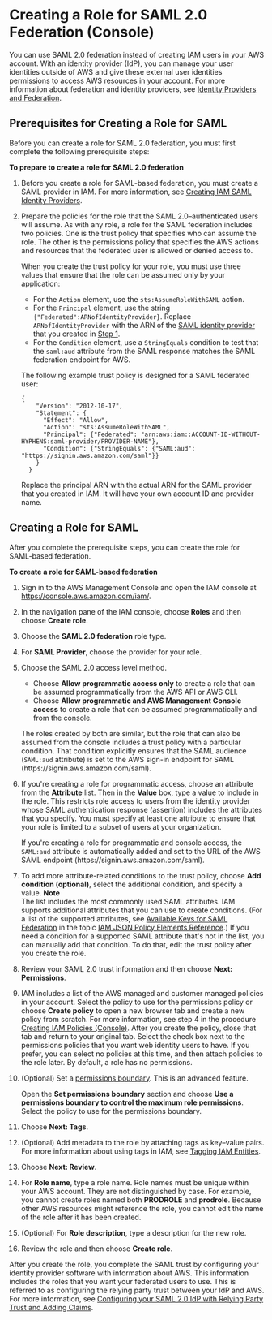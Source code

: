 # Creating a Role for SAML 2\.0 Federation \(Console\)<a name="id_roles_create_for-idp_saml"></a>

 You can use SAML 2\.0 federation instead of creating IAM users in your AWS account\. With an identity provider \(IdP\), you can manage your user identities outside of AWS and give these external user identities permissions to access AWS resources in your account\. For more information about federation and identity providers, see [Identity Providers and Federation](id_roles_providers.md)\.

## Prerequisites for Creating a Role for SAML<a name="idp_saml_Prerequisites"></a>

Before you can create a role for SAML 2\.0 federation, you must first complete the following prerequisite steps:<a name="saml-prereqs"></a>

**To prepare to create a role for SAML 2\.0 federation**

1. <a name="idpsamlstep1"></a>Before you create a role for SAML\-based federation, you must create a SAML provider in IAM\. For more information, see [Creating IAM SAML Identity Providers](id_roles_providers_create_saml.md)\.

1. Prepare the policies for the role that the SAML 2\.0–authenticated users will assume\. As with any role, a role for the SAML federation includes two policies\. One is the trust policy that specifies who can assume the role\. The other is the permissions policy that specifies the AWS actions and resources that the federated user is allowed or denied access to\.

   When you create the trust policy for your role, you must use three values that ensure that the role can be assumed only by your application:
   + For the `Action` element, use the `sts:AssumeRoleWithSAML` action\.
   + For the `Principal` element, use the string `{"Federated":ARNofIdentityProvider}`\. Replace `ARNofIdentityProvider` with the ARN of the [SAML identity provider](id_roles_providers_saml.md) that you created in [Step 1](#idpsamlstep1)\.
   + For the `Condition` element, use a `StringEquals` condition to test that the `saml:aud` attribute from the SAML response matches the SAML federation endpoint for AWS\. 

   The following example trust policy is designed for a SAML federated user:

   ```
   {
       "Version": "2012-10-17",
       "Statement": {
         "Effect": "Allow",
         "Action": "sts:AssumeRoleWithSAML",
         "Principal": {"Federated": "arn:aws:iam::ACCOUNT-ID-WITHOUT-HYPHENS:saml-provider/PROVIDER-NAME"},
         "Condition": {"StringEquals": {"SAML:aud": "https://signin.aws.amazon.com/saml"}}
       }
     }
   ```

   Replace the principal ARN with the actual ARN for the SAML provider that you created in IAM\. It will have your own account ID and provider name\. 

## Creating a Role for SAML<a name="idp_saml_Create"></a>

After you complete the prerequisite steps, you can create the role for SAML\-based federation\. 

**To create a role for SAML\-based federation**

1. Sign in to the AWS Management Console and open the IAM console at [https://console\.aws\.amazon\.com/iam/](https://console.aws.amazon.com/iam/)\.

1. In the navigation pane of the IAM console, choose **Roles** and then choose **Create role**\.

1. Choose the **SAML 2\.0 federation** role type\.

1. For **SAML Provider**, choose the provider for your role\. 

1. Choose the SAML 2\.0 access level method\. 
   + Choose **Allow programmatic access only** to create a role that can be assumed programmatically from the AWS API or AWS CLI\.
   + Choose **Allow programmatic and AWS Management Console access** to create a role that can be assumed programmatically and from the console\.

   The roles created by both are similar, but the role that can also be assumed from the console includes a trust policy with a particular condition\. That condition explicitly ensures that the SAML audience \(`SAML:aud` attribute\) is set to the AWS sign\-in endpoint for SAML \(https://signin\.aws\.amazon\.com/saml\)\.

1. If you're creating a role for programmatic access, choose an attribute from the **Attribute** list\. Then in the **Value** box, type a value to include in the role\. This restricts role access to users from the identity provider whose SAML authentication response \(assertion\) includes the attributes that you specify\. You must specify at least one attribute to ensure that your role is limited to a subset of users at your organization\. 

   If you're creating a role for programmatic and console access, the `SAML:aud` attribute is automatically added and set to the URL of the AWS SAML endpoint \(https://signin\.aws\.amazon\.com/saml\)\. 

1. To add more attribute\-related conditions to the trust policy, choose **Add condition \(optional\)**, select the additional condition, and specify a value\. 
**Note**  
The list includes the most commonly used SAML attributes\. IAM supports additional attributes that you can use to create conditions\. \(For a list of the supported attributes, see [Available Keys for SAML Federation](https://docs.aws.amazon.com/IAM/latest/UserGuide/reference_policies_elements.html#condition-keys-saml) in the topic [IAM JSON Policy Elements Reference](reference_policies_elements.md)\.\) If you need a condition for a supported SAML attribute that's not in the list, you can manually add that condition\. To do that, edit the trust policy after you create the role\.

1.  Review your SAML 2\.0 trust information and then choose **Next: Permissions**\. 

1. IAM includes a list of the AWS managed and customer managed policies in your account\. Select the policy to use for the permissions policy or choose **Create policy** to open a new browser tab and create a new policy from scratch\. For more information, see step 4 in the procedure [Creating IAM Policies \(Console\)](access_policies_create.md#access_policies_create-start)\. After you create the policy, close that tab and return to your original tab\. Select the check box next to the permissions policies that you want web identity users to have\. If you prefer, you can select no policies at this time, and then attach policies to the role later\. By default, a role has no permissions\.

1. \(Optional\) Set a [permissions boundary](access_policies_boundaries.md)\. This is an advanced feature\.

   Open the **Set permissions boundary** section and choose **Use a permissions boundary to control the maximum role permissions**\. Select the policy to use for the permissions boundary\.

1. Choose **Next: Tags**\.

1. \(Optional\) Add metadata to the role by attaching tags as key–value pairs\. For more information about using tags in IAM, see [Tagging IAM Entities](id_tags.md)\.

1. Choose **Next: Review**\.

1. For **Role name**, type a role name\. Role names must be unique within your AWS account\. They are not distinguished by case\. For example, you cannot create roles named both **PRODROLE** and **prodrole**\. Because other AWS resources might reference the role, you cannot edit the name of the role after it has been created\. 

1. \(Optional\) For **Role description**, type a description for the new role\.

1. Review the role and then choose **Create role**\.

After you create the role, you complete the SAML trust by configuring your identity provider software with information about AWS\. This information includes the roles that you want your federated users to use\. This is referred to as configuring the relying party trust between your IdP and AWS\. For more information, see [Configuring your SAML 2\.0 IdP with Relying Party Trust and Adding Claims](id_roles_providers_create_saml_relying-party.md)\. 